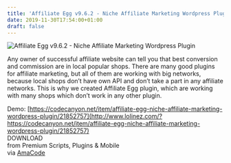 ```yaml
---
title: 'Affiliate Egg v9.6.2 - Niche Affiliate Marketing Wordpress Plugin'
date: 2019-11-30T17:54:00+01:00
draft: false
---
```


![Affiliate Egg v9.6.2 - Niche Affiliate Marketing Wordpress Plugin](http://www.codelist.cc/uploads/posts/2019-11/1573219692_affiliate-egg.jpg "Affiliate Egg v9.6.2 - Niche Affiliate Marketing Wordpress Plugin")  
  
Any owner of successful affiliate website can tell you that best conversion and commission are in local popular shops. There are many good plugins for affiliate marketing, but all of them are working with big networks, because local shops don’t have own API and don’t take a part in any affiliate networks. This is why we created Affiliate Egg plugin, which are working with many shops which don’t work in any other plugin.  
  
Demo: [https://codecanyon.net/item/affiliate-egg-niche-affiliate-marketing-wordpress-plugin/21852757](http://www.lolinez.com/?https://codecanyon.net/item/affiliate-egg-niche-affiliate-marketing-wordpress-plugin/21852757)  
DOWNLOAD  
from Premium Scripts, Plugins & Mobile  
via [AmaCode](https://amazcode.ooo)